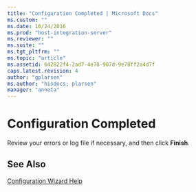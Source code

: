 ```yaml
---
title: "Configuration Completed | Microsoft Docs"
ms.custom: ""
ms.date: 10/24/2016
ms.prod: "host-integration-server"
ms.reviewer: ""
ms.suite: ""
ms.tgt_pltfrm: ""
ms.topic: "article"
ms.assetid: 642822f4-2ad7-4e78-907d-9e78ff2a4d7f
caps.latest.revision: 4
author: "gplarsen"
ms.author: "hisdocs; plarsen"
manager: "anneta"
---
```

# Configuration Completed
Review your errors or log file if necessary, and then click **Finish**.  
  
## See Also  
 [Configuration Wizard Help](../install-and-config-guides/configuration-wizard-help2.md)